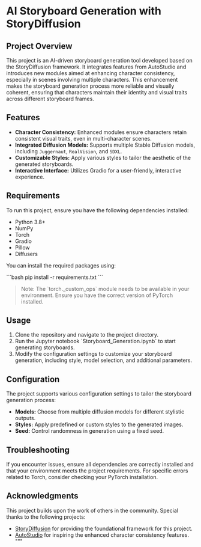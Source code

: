 # AI Storyboard Generation with StoryDiffusion

## Project Overview

This project is an AI-driven storyboard generation tool developed based on the StoryDiffusion framework. It integrates features from AutoStudio and introduces new modules aimed at enhancing character consistency, especially in scenes involving multiple characters. This enhancement makes the storyboard generation process more reliable and visually coherent, ensuring that characters maintain their identity and visual traits across different storyboard frames.

## Features

- **Character Consistency:** Enhanced modules ensure characters retain consistent visual traits, even in multi-character scenes.
- **Integrated Diffusion Models:** Supports multiple Stable Diffusion models, including `Juggernaut`, `RealVision`, and `SDXL`.
- **Customizable Styles:** Apply various styles to tailor the aesthetic of the generated storyboards.
- **Interactive Interface:** Utilizes Gradio for a user-friendly, interactive experience.

## Requirements

To run this project, ensure you have the following dependencies installed:

- Python 3.8+
- NumPy
- Torch
- Gradio
- Pillow
- Diffusers

You can install the required packages using:

\`\`\`bash
pip install -r requirements.txt
\`\`\`

> Note: The \`torch._custom_ops\` module needs to be available in your environment. Ensure you have the correct version of PyTorch installed.

## Usage

1. Clone the repository and navigate to the project directory.
2. Run the Jupyter notebook \`Storyboard_Generation.ipynb\` to start generating storyboards.
3. Modify the configuration settings to customize your storyboard generation, including style, model selection, and additional parameters.

## Configuration

The project supports various configuration settings to tailor the storyboard generation process:

- **Models:** Choose from multiple diffusion models for different stylistic outputs.
- **Styles:** Apply predefined or custom styles to the generated images.
- **Seed:** Control randomness in generation using a fixed seed.

## Troubleshooting

If you encounter issues, ensure all dependencies are correctly installed and that your environment meets the project requirements. For specific errors related to Torch, consider checking your PyTorch installation.


## Acknowledgments

This project builds upon the work of others in the community. Special thanks to the following projects:

- [StoryDiffusion](https://github.com/HVision-NKU/StoryDiffusion) for providing the foundational framework for this project.
- [AutoStudio](https://github.com/donahowe/AutoStudio) for inspiring the enhanced character consistency features.
"""

